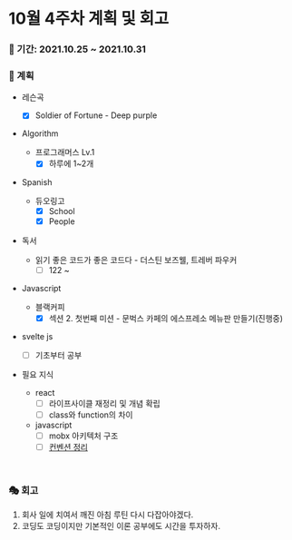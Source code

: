 # 10월 4주차 계획 및 회고

### 📆 기간: 2021.10.25 ~ 2021.10.31

### 📑 계획

- 레슨곡

  - [x] Soldier of Fortune - Deep purple
- Algorithm

  - 프로그래머스 Lv.1
    - [x] 하루에 1~2개
- Spanish
  - 듀오링고
    - [x] School
    - [x] People
- 독서
  - 읽기 좋은 코드가 좋은 코드다 - 더스틴 보즈웰, 트레버 파우커
    - [ ] 122 ~
- Javascript
  - 블랙커피
    - [x] 섹션 2. 첫번째 미션 - 문벅스 카페의 에스프레소 메뉴판 만들기(진행중)
- svelte js
  - [ ] 기초부터 공부
- 필요 지식
  - react
    - [ ] 라이프사이클 재정리 및 개념 확립
    - [ ] class와 function의 차이
  - javascript
    - [ ] mobx 아키텍처 구조
    - [ ] [컨벤션 정리](https://angelplayer.tistory.com/111)

<br/>

### 🎭 회고

1. 회사 일에 치여서 깨진 아침 루틴 다시 다잡아야겠다.
2. 코딩도 코딩이지만 기본적인 이론 공부에도 시간을 투자하자.

